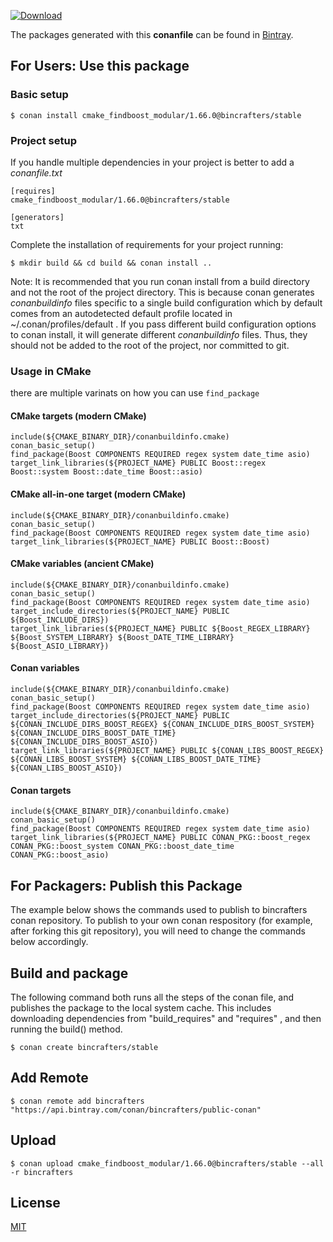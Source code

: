 [![Download](https://api.bintray.com/packages/bincrafters/public-conan/cmake_findboost_modular%3Abincrafters/images/download.svg) ](https://bintray.com/bincrafters/public-conan/cmake_findboost_modular%3Abincrafters/_latestVersion)

The packages generated with this **conanfile** can be found in [Bintray](https://bintray.com/bincrafters/public-conan/cmake_findboost_modular%3Abincrafters).

## For Users: Use this package

### Basic setup

    $ conan install cmake_findboost_modular/1.66.0@bincrafters/stable

### Project setup

If you handle multiple dependencies in your project is better to add a *conanfile.txt*

    [requires]
    cmake_findboost_modular/1.66.0@bincrafters/stable

    [generators]
    txt

Complete the installation of requirements for your project running:

    $ mkdir build && cd build && conan install ..

Note: It is recommended that you run conan install from a build directory and not the root of the project directory.  This is because conan generates *conanbuildinfo* files specific to a single build configuration which by default comes from an autodetected default profile located in ~/.conan/profiles/default .  If you pass different build configuration options to conan install, it will generate different *conanbuildinfo* files.  Thus, they should not be added to the root of the project, nor committed to git.

### Usage in CMake

there are multiple varinats on how you can use `find_package`

#### CMake targets (modern CMake)

```
include(${CMAKE_BINARY_DIR}/conanbuildinfo.cmake)
conan_basic_setup()
find_package(Boost COMPONENTS REQUIRED regex system date_time asio)
target_link_libraries(${PROJECT_NAME} PUBLIC Boost::regex Boost::system Boost::date_time Boost::asio)
```

#### CMake all-in-one target (modern CMake)

```
include(${CMAKE_BINARY_DIR}/conanbuildinfo.cmake)
conan_basic_setup()
find_package(Boost COMPONENTS REQUIRED regex system date_time asio)
target_link_libraries(${PROJECT_NAME} PUBLIC Boost::Boost)
```

#### CMake variables (ancient CMake)
```
include(${CMAKE_BINARY_DIR}/conanbuildinfo.cmake)
conan_basic_setup()
find_package(Boost COMPONENTS REQUIRED regex system date_time asio)
target_include_directories(${PROJECT_NAME} PUBLIC ${Boost_INCLUDE_DIRS})
target_link_libraries(${PROJECT_NAME} PUBLIC ${Boost_REGEX_LIBRARY} ${Boost_SYSTEM_LIBRARY} ${Boost_DATE_TIME_LIBRARY} ${Boost_ASIO_LIBRARY})
```

#### Conan variables
```
include(${CMAKE_BINARY_DIR}/conanbuildinfo.cmake)
conan_basic_setup()
find_package(Boost COMPONENTS REQUIRED regex system date_time asio)
target_include_directories(${PROJECT_NAME} PUBLIC ${CONAN_INCLUDE_DIRS_BOOST_REGEX} ${CONAN_INCLUDE_DIRS_BOOST_SYSTEM} ${CONAN_INCLUDE_DIRS_BOOST_DATE_TIME} ${CONAN_INCLUDE_DIRS_BOOST_ASIO})
target_link_libraries(${PROJECT_NAME} PUBLIC ${CONAN_LIBS_BOOST_REGEX} ${CONAN_LIBS_BOOST_SYSTEM} ${CONAN_LIBS_BOOST_DATE_TIME} ${CONAN_LIBS_BOOST_ASIO})
```

#### Conan targets

```
include(${CMAKE_BINARY_DIR}/conanbuildinfo.cmake)
conan_basic_setup()
find_package(Boost COMPONENTS REQUIRED regex system date_time asio)
target_link_libraries(${PROJECT_NAME} PUBLIC CONAN_PKG::boost_regex CONAN_PKG::boost_system CONAN_PKG::boost_date_time CONAN_PKG::boost_asio)
```

## For Packagers: Publish this Package

The example below shows the commands used to publish to bincrafters conan repository. To publish to your own conan respository (for example, after forking this git repository), you will need to change the commands below accordingly.

## Build and package

The following command both runs all the steps of the conan file, and publishes the package to the local system cache.  This includes downloading dependencies from "build_requires" and "requires" , and then running the build() method.

    $ conan create bincrafters/stable

## Add Remote

    $ conan remote add bincrafters "https://api.bintray.com/conan/bincrafters/public-conan"

## Upload

    $ conan upload cmake_findboost_modular/1.66.0@bincrafters/stable --all -r bincrafters

## License
[MIT](LICENSE)
